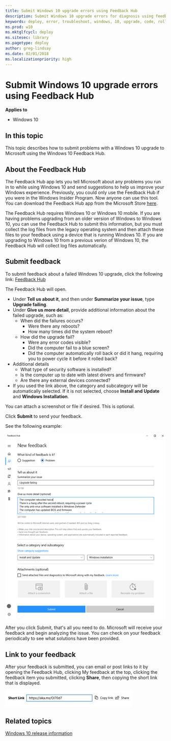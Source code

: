 ```yaml
---
title: Submit Windows 10 upgrade errors using Feedback Hub
description: Submit Windows 10 upgrade errors for diagnosis using feedback hub
keywords: deploy, error, troubleshoot, windows, 10, upgrade, code, rollback, feedback
ms.prod: w10
ms.mktglfcycl: deploy
ms.sitesec: library
ms.pagetype: deploy
author: greg-lindsay
ms.date: 02/01/2018
ms.localizationpriority: high
---
```


# Submit Windows 10 upgrade errors using Feedback Hub

**Applies to**
-   Windows 10

## In this topic

This topic describes how to submit problems with a Windows 10 upgrade to Microsoft using the Windows 10 Feedback Hub.

## About the Feedback Hub

The Feedback Hub app lets you tell Microsoft about any problems you run in to while using Windows 10 and send suggestions to help us improve your Windows experience. Previously, you could only use the Feedback Hub if you were in the Windows Insider Program. Now anyone can use this tool.  You can download the Feedback Hub app from the Microsoft Store [here](https://www.microsoft.com/en-us/store/p/feedback-hub/9nblggh4r32n?SilentAuth=1&wa=wsignin1.0).

The Feedback Hub requires Windows 10 or Windows 10 mobile. If you are having problems upgrading from an older version of Windows to Windows 10, you can use the Feedback Hub to submit this information, but you must collect the log files from the legacy operating system and then attach these files to your feedback using a device that is running Windows 10. If you are upgrading to Windows 10 from a previous verion of Windows 10, the Feedback Hub will collect log files automatically.

## Submit feedback

To submit feedback about a failed Windows 10 upgrade, click the following link: [Feedback Hub](feedback-hub://?referrer=resolveUpgradeErrorsPage&tabid=2&contextid=81&newFeedback=true&feedbackType=2&topic=submit-errors.md) 

The Feedback Hub will open.

- Under **Tell us about it**, and then under **Summarize your issue**, type **Upgrade failing**.
- Under **Give us more detail**, provide additional information about the failed upgrade, such as:
    - When did the failures occurs?
        - Were there any reboots?
        - How many times did the system reboot?
    - How did the upgrade fail?
        - Were any error codes visible?
        - Did the computer fail to a blue screen?
        - Did the computer automatically roll back or did it hang, requiring you to power cycle it before it rolled back?
- Additional details
    - What type of security software is installed?
    - Is the computer up to date with latest drivers and firmware?
    - Are there any external devices connected? 
- If you used the link above, the category and subcategory will be automatically selected. If it is not selected, choose **Install and Update** and **Windows Installation**. 

You can attach a screenshot or file if desired. This is optional.

Click **Submit** to send your feedback.

See the following example:

![feedback example](../images/feedback.png) 

After you click Submit, that's all you need to do. Microsoft will receive your feedback and begin analyzing the issue.  You can check on your feedback periodically to see what solutions have been provided.

## Link to your feedback

After your feedback is submitted, you can email or post links to it by opening the Feedback Hub, clicking My feedback at the top, clicking the feedback item you submitted, clicking **Share**, then copying the short link that is displayed.

![share](../images/share.jpg) 

## Related topics

[Windows 10 release information](https://technet.microsoft.com/windows/release-info.aspx)

